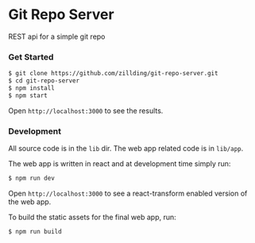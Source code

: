 # Git Repo Server

REST api for a simple git repo

### Get Started

```bash
$ git clone https://github.com/zillding/git-repo-server.git
$ cd git-repo-server
$ npm install
$ npm start
```

Open `http://localhost:3000` to see the results.

### Development

All source code is in the `lib` dir. The web app related code is in `lib/app`.

The web app is written in react and at development time simply run:

```bash
$ npm run dev
```

Open `http://localhost:3000` to see a react-transform enabled version of the web
app.

To build the static assets for the final web app, run:

```bash
$ npm run build
```
